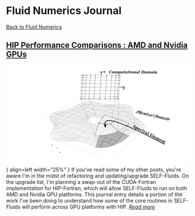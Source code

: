# Fluid Numerics Journal

[Back to Fluid Numerics](https://www.fluidnumerics.com)

## [HIP Performance Comparisons : AMD and Nvidia GPUs](hip-performance-comparisons-amd-and-nvidia-gpus/README.md)
![Spectral Element Mesh](hip-performance-comparisons-amd-and-nvidia-gpus/spectral-element-mesh.png){ align=left width="25%" } 
If you've read some of my other posts, you're aware I'm in the midst of refactoring and updating/upgrade SELF-Fluids. On the upgrade list, I'm planning a swap-out of the CUDA-Fortran implementation for HIP-Fortran, which will allow SELF-Fluids to run on both AMD and Nvidia GPU platforms. This journal entry details a portion of the work I've been doing to understand how some of the core routines in SELF-Fluids will perform across GPU platforms with HIP. [*Read more*](hip-performance-comparisons-amd-and-nvidia-gpus/README.md)
